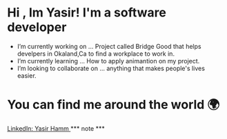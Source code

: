 
<h1 style={"color:red"}>Hi , Im Yasir! I'm a software developer</h1>

- I’m currently working on ... Project called Bridge Good that helps develpers in Okaland,Ca to find a workplace to work in.
- I’m currently learning ... How to apply animantion on my project.
- I’m looking to collaborate on ... anything that makes people's lives easier.
# You can find me around the world 🌍
<a href="">LinkedIn: Yasir Hamm </a>
*** note ***
